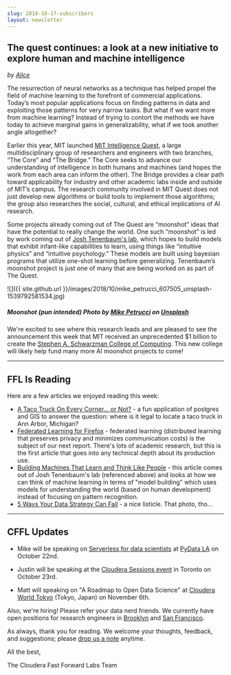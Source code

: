 ```yaml
---
slug: 2018-10-17-subscribers
layout: newsletter
---
```


## The quest continues: a look at a new initiative to explore human and machine intelligence

_by [Alice](https://twitter.com/AliceAlbrecht)_

The resurrection of neural networks as a technique has helped propel the field of machine learning to the forefront of commercial applications. Today’s most popular applications focus on finding patterns in data and exploiting those patterns for very narrow tasks. But what if we want more from machine learning? Instead of trying to contort the methods we have today to achieve marginal gains in generalizability, what if we took another angle altogether?

Earlier this year, MIT launched [MIT Intelligence Quest](https://quest.mit.edu/), a large multidisciplinary group of researchers and engineers with two branches, “The Core” and “The Bridge.” The Core seeks to advance our understanding of intelligence in both humans and machines (and hopes the work from each area can inform the other). The Bridge provides a clear path toward applicability for industry and other academic labs inside and outside of MIT’s campus. The research community involved in MIT Quest does not just develop new algorithms or build tools to implement those algorithms; the group also researches the social, cultural, and ethical implications of AI research.

Some projects already coming out of The Quest are “moonshot” ideas that have the potential to really change the world. One such “moonshot” is led by work coming out of [Josh Tenenbaum's lab](https://arxiv.org/abs/1604.00289), which hopes to build models that exhibit infant-like capabilities to learn, using things like “intuitive physics” and “intuitive psychology.” These models are built using bayesian programs that utilize one-shot learning before generalizing. Tenenbaum’s moonshot project is just one of many that are being worked on as part of The Quest.

![]({{ site.github.url }}/images/2018/10/mike_petrucci_607505_unsplash-1539792581534.jpg)
##### _Moonshot (pun intended) Photo by [Mike Petrucci](https://unsplash.com/photos/uIf6H1or1nE?utm_source=unsplash&utm_medium=referral&utm_content=creditCopyText) on [Unsplash](https://unsplash.com/search/photos/moon?utm_source=unsplash&utm_medium=referral&utm_content=creditCopyText)_

We're excited to see where this research leads and are pleased to see the announcement this week that MIT received an unprecedented $1 billion to create the [Stephen A. Schwarzman College of Computing](http://news.mit.edu/2018/mit-reshapes-itself-stephen-schwarzman-college-of-computing-1015). This new college will likely help fund many more AI moonshot projects to come!

---

## FFL Is Reading

Here are a few articles we enjoyed reading this week:

* [A Taco Truck On Every Corner... or Not?](https://a2civic.tech/blog/2018/09/30/a-taco-truck-on-every-corner-or-not) - a fun application of postgres and GIS to answer the question: where is it legal to locate a taco truck in Ann Arbor, Michigan?
* [Federated Learning for Firefox](https://florian.github.io/federated-learning-firefox/) - federated learning (distributed learning that preserves privacy and minimizes communication costs) is the subject of our next report. There's lots of academic research, but this is the first article that goes into any technical depth about its production use.
* [Building Machines That Learn and Think Like People](https://arxiv.org/abs/1604.00289) - this article comes out of Josh Tenenbaum's lab (referenced above) and looks at how we can think of machine learning in terms of "model building" which uses models for understanding the world (based on human development) instead of focusing on pattern recognition.
* [5 Ways Your Data Strategy Can Fail](https://hbr.org/2018/10/5-ways-your-data-strategy-can-fail) - a nice listicle. That photo, tho...

---

## CFFL Updates

* Mike will be speaking on [Serverless for data scientists](https://pydata.org/la2018/schedule/presentation/34/) at [PyData LA](https://pydata.org/la2018/) on October 22nd.

* Justin will be speaking at the [Cloudera Sessions event](https://www.cloudera.com/more/events/sessions/toronto.html) in Toronto on October 23rd.

* Matt will speaking on "A Roadmap to Open Data Science" at [Cloudera World Tokyo](http://clouderaworldtokyo.com/2018/sE-04.html) (Tokyo, Japan) on November 6th.

Also, we're hiring! Please refer your data nerd friends.  We currently have open positions for research engineers in [Brooklyn](https://cloudera.wd5.myworkdayjobs.com/External_Career/job/USNew-YorkBrooklyn/Research-Engineer-at-Cloudera-Fast-Forward-Labs_180950) and [San Francisco](https://cloudera.wd5.myworkdayjobs.com/External_Career/job/USA--California--San-Francisco/Research-Engineer-at-Cloudera-Fast-Forward-Labs_181051).

As always, thank you for reading. We welcome your thoughts, feedback, and suggestions; please [drop us a note](mailto:cffl@cloudera.com) anytime.

All the best,

The Cloudera Fast Forward Labs Team
